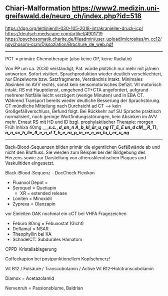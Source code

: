 Chiari-Malformation
https://www2.medizin.uni-greifswald.de/neuro_ch/index.php?id=518
-----------

https://dgn.org/leitlinien/ll-030-105-2018-intrakranieller-druck-icp/
https://deutsch.medscape.com/artikel/4901719
https://psychosomatik.charite.de/fileadmin/user_upload/microsites/m_cc12/psychosom-ccm/Dissoziation/Brochure_de_web.pdf

----------




PCT = primäre Chemotherapie (also keine OP, keine Radiatio)


Von PP um ca. 20:30 verständigt, Pat. würde plötzlich nur mehr mit ja/nein
antworten. Sofort visitiert. Sprachproduktion wieder deutlich verschlechtert, nur
Einzelworte bzw. Satzfragmente, Verständnis intakt. Minimales Absinken im AVV
rechts, sonst kein sensomotorisches Defizit. VII motorisch intakt.
RS mit Hauptdienst, umgehend CT+CTA angefordert, aufgrund mehrerer Notfälle
leicht verzögert (wenige Minuten) und in EBA CT. Während Transport bereits wieder
deutliche Besserung der Sprachstörung. CT mündliche Mitteilung nach Durchsicht ad
CT --> kein Großgefäßverschluss, Befund folgt.
Bei Rückkehr auf SU Sprache praktisch normalisiert, noch geringe
Wortfindungsstörungen, kein Absinken im AVV mehr.
Erneut RS mit HD und ID bzgl. prophylaktischer Therapie: morgen Früh Inhixa 40mg
__________s_._c._, _d_an_n_ _A_b_kl_är_u_ng_ _(T_E_E_ _un_d_ _cM__R_T)_, _a_n_sc_h_lie_ß_e_n_d _T_h_e_ra_p_ie_re_e_va_lu_i_er_u_ng________



-----------------------------------------------------------------------------


Back-Blood-Sequenzen bilden primär die eigentlichen Gefäßwände ab und nicht den Blutfluss. Sie werden zum Beispiel bei der Bildgebung des Herzens sowie zur Darstellung von atherosklerotischen Plaques und Vaskulitiden eingesetzt.

Black-Blood-Sequenz - DocCheck Flexikon

- Fluanxol Depot = 
- Seroquel = Quetiapin
  - XR = extended release
- Loniten = Minoxidil
- Zyprexa = Olanzapin


vor Einleiten OAK nochmal ein cCT bei VHFA Fragezeichen

- Feburo 80mg = Febuxostat (Gicht)
- Deflamat = NSAR
- Theophyllin bei KA
- SchädelCT: Subdurales Hämatom


 CPPD-Kristallablagerung

Coffeekapton bei postpunktionellem Kopfschmerz!

Vit B12 / Folsäure / Transcobolamin / Active Vit B12-Holotranscobolamin

Diamox = Acetazolamid

Nervenruh = Passionsblume, Baldrian
